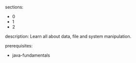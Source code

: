sections:
  - 0
  - 1
  - 2

description: Learn all about data, file and system manipulation.

prerequisites:
  - java-fundamentals
